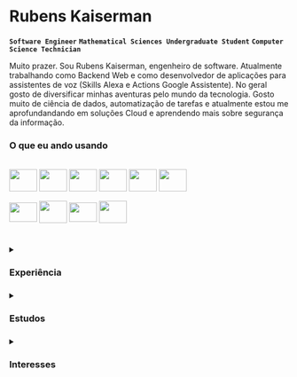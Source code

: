 # Rubens Kaiserman
**`Software Engineer`** **`Mathematical Sciences Undergraduate Student`** **`Computer Science Technician`**

Muito prazer. Sou Rubens Kaiserman, engenheiro de software. Atualmente trabalhando como Backend Web e como desenvolvedor de aplicações para assistentes de voz (Skills Alexa e Actions Google Assistente). 
No geral gosto de diversificar minhas aventuras pelo mundo da tecnologia. Gosto muito de ciência de dados, automatização de tarefas e atualmente estou me aprofundandando em soluções Cloud e aprendendo mais sobre segurança da informação.

### O que eu ando usando
<div style="display: inline_block"><br>
  <img align="center" height="40" width="50" src="https://cdn.jsdelivr.net/gh/devicons/devicon/icons/typescript/typescript-plain.svg" />
  <img align="center" height="40" width="50" src="https://cdn.jsdelivr.net/gh/devicons/devicon/icons/nestjs/nestjs-plain.svg" />
  <img align="center" height="40" width="50" src="https://cdn.jsdelivr.net/gh/devicons/devicon/icons/nextjs/nextjs-original.svg" />
  <img align="center" height="40" width="50" src="https://cdn.jsdelivr.net/gh/devicons/devicon/icons/react/react-original.svg" />
  <img align="center" height="40" width="50" src="https://cdn.jsdelivr.net/gh/devicons/devicon/icons/python/python-original.svg" />
  <img align="center" height="40" width="50" src="https://cdn.jsdelivr.net/gh/devicons/devicon/icons/mysql/mysql-original.svg" />
  <br>
  <br>
  <img align="center" height="35" width="50" src="https://cdn.jsdelivr.net/gh/devicons/devicon/icons/ubuntu/ubuntu-plain.svg" />
  <img align="center" height="40" width="50" src="https://cdn.jsdelivr.net/gh/devicons/devicon/icons/bash/bash-original.svg" />
  <img align="center" height="35" width="50" src="https://cdn.jsdelivr.net/gh/devicons/devicon/icons/git/git-original.svg" />
  <img align="center" height="40" width="50" src="https://cdn.jsdelivr.net/gh/devicons/devicon/icons/amazonwebservices/amazonwebservices-original.svg" />
</div>

#

<details>
  <summary><h3>Experiência<h3></summary>
  <li>Backend Web/Voice Assistant Developer (AWS, NestJS, NextJS, React, Alexa Skills Kit & More)</li>
  <li>Web Developer Freelancer (FullStack Express + React)</li>
  <li>Web Developer Freelancer (Fullstack Flask + HTML, CSS, JS)</li>
  <li>Monitor de Programação IFRJ (Java + MySQL)</li>
  <li>Desenvolvedor Mobile Bolsista de pesquisa (Dart + Flutter + Firebase)</li>
</details>

<details>
  <summary><h3>Estudos<h3></summary>
  <li>Bach. Ciências Matemáticas e da Terra (Universidade Federal do Rio de Janeiro - UFRJ)</li>
  <li>Técnico. Informática (Instituto Federal do Rio de Janeiro - IFRJ)</li>
  <li>Iniciação Científica. Matemática (Instituto Nacional de Matemática Pura e Aplicada - IMPA)</li>
  <li>Cursos Web + Estudos Autodirigidos. Desenvolvimento de Software</li>
</details>

<details>
  <summary><h3>Interesses<h3></summary>
  <li>Backend Development</li>
  <li>Artificial Inteligence</li>
  <li>Data Science</li>
  <li>Cloud Computing</li>
  <li>Cybersecurity</li>
  <li>Software Architecture</li>
  <li>Embedded Systems</li>
</details>
